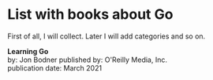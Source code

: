 # List with books about Go

First of all, I will collect. Later I will add categories and so on.

**Learning Go**  
by:
Jon Bodner
published by:
O'Reilly Media, Inc.  
publication date:
March 2021
